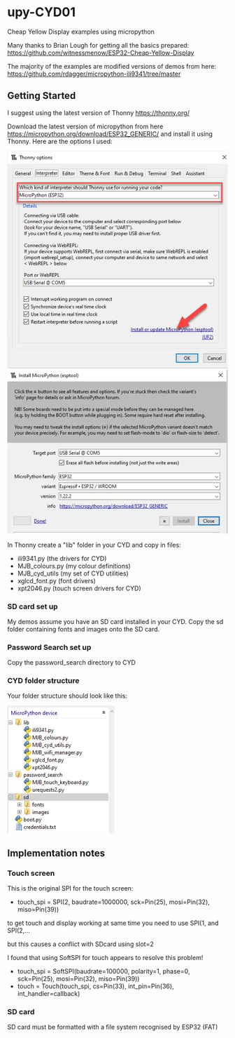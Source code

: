 # upy-CYD01

Cheap Yellow Display examples using micropython

Many thanks to Brian Lough for getting all the basics prepared:
https://github.com/witnessmenow/ESP32-Cheap-Yellow-Display

The majority of the examples are modified versions of demos from here:
https://github.com/rdagger/micropython-ili9341/tree/master

## Getting Started

I suggest using the latest version of Thonny https://thonny.org/

Download the latest version of micropython from here https://micropython.org/download/ESP32_GENERIC/ and install it using Thonny.
Here are the options I used:

![alt text](documentation/thonny_options.png)
![alt text](documentation/thonny_options2.png)

In Thonny create a "lib" folder in your CYD and copy in files:

- ili9341.py (the drivers for CYD)
- MJB_colours.py (my colour definitions)
- MJB_cyd_utils (my set of CYD utilities)
- xglcd_font.py (font drivers)
- xpt2046.py (touch screen drivers for CYD)

### SD card set up

My demos assume you have an SD card installed in your CYD.
Copy the sd folder containing fonts and images onto the SD card.

### Password Search set up

Copy the password_search directory to CYD

### CYD folder structure

Your folder structure should look like this:

![alt text](documentation/thonny_folders.png)

## Implementation notes

### Touch screen

This is the original SPI for the touch screen:

- touch_spi = SPI(2, baudrate=1000000, sck=Pin(25), mosi=Pin(32), miso=Pin(39))

to get touch and display working at same time you need to use SPI(1, and SPI(2,...

but this causes a conflict with SDcard using slot=2

I found that using SoftSPI for touch appears to resolve this problem!

- touch_spi = SoftSPI(baudrate=100000, polarity=1, phase=0, sck=Pin(25), mosi=Pin(32), miso=Pin(39))
- touch = Touch(touch_spi, cs=Pin(33), int_pin=Pin(36), int_handler=callback)

### SD card

SD card must be formatted with a file system recognised by ESP32 (FAT)
